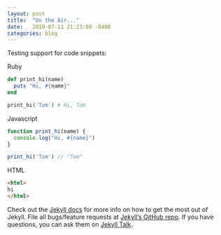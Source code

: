 ```yaml
---
layout: post
title:  "On the Air..."
date:   2019-07-11 21:23:00 -0400
categories: blog
---
```


Testing support for code snippets:

Ruby
```ruby
def print_hi(name)
  puts "Hi, #{name}"
end

print_hi('Tom') # Hi, Tom
```

Javascript
```javascript
function print_hi(name) {
  console.log("Hi, #{name}")
}

print_hi('Tom') // "Tom"
```

HTML
```html
<html>
hi
</html>
```

Check out the [Jekyll docs][jekyll-docs] for more info on how to get the most out of Jekyll. File all bugs/feature requests at [Jekyll’s GitHub repo][jekyll-gh]. If you have questions, you can ask them on [Jekyll Talk][jekyll-talk].

[jekyll-docs]: https://jekyllrb.com/docs/home
[jekyll-gh]:   https://github.com/jekyll/jekyll
[jekyll-talk]: https://talk.jekyllrb.com/
